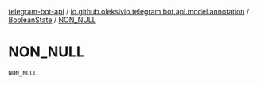 [telegram-bot-api](../../index.md) / [io.github.oleksivio.telegram.bot.api.model.annotation](../index.md) / [BooleanState](index.md) / [NON_NULL](./-n-o-n_-n-u-l-l.md)

# NON_NULL

`NON_NULL`